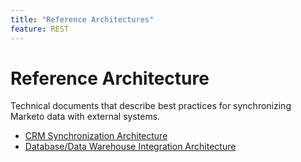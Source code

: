 ```yaml
---
title: "Reference Architectures"
feature: REST
---
```


# Reference Architecture

Technical documents that describe best practices for synchronizing Marketo data with external systems.

- [CRM Synchronization Architecture](http://developers.marketo.com/wp-content/uploads/2021/05/Marketo-CRM-Synchronization-Architecture_2021_Whitepaper-V2.pdf)
- [Database/Data Warehouse Integration Architecture](/support/Marketo_DB_Reference_Architecture.pdf)
